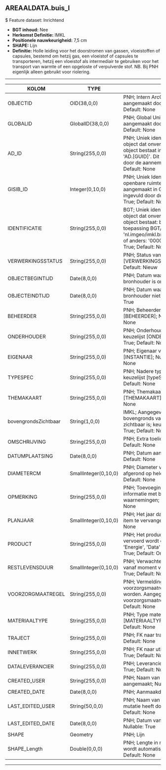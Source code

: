 ﻿## AREAALDATA.buis_l

$ Feature dataset: Inrichtend

* __BGT inhoud:__ Nee
* __Herkomst Definitie:__ IMKL
* __Positionele nauwkeurigheid:__ 7,5 cm
* __SHAPE:__ Lijn
* __Definitie:__ Holle leiding voor het doorstromen van gassen, vloeistoffen of capsules, bestemd om hetzij gas,
een vloeistof of capsules te transporteren, hetzij een vloeistof als intermediair te gebruiken voor het transport van
warmte of een opgeloste of verpulverde stof. NB. Bij PNH eigenlijk alleen gebruikt voor riolering.

***

|KOLOM                               |TYPE                   |DEFINITIE|
|------                              |----                   |-----    |
|OBJECTID                            |OID(38,0,0)            |PNH; Intern ArcGIS Identificatienummer, aangemaakt door ArcGIS; Nullable: False; Default: None|
|GLOBALID                            |GlobalID(38,0,0)       |PNH; Global Unique Identifier,  aangemaakt door ArcGIS; Nullable: False; Default: None|
|AD_ID                               |String(255,0,0)        |PNH; Uniek identificatienummer voor het object dat onveranderlijk is zolang het object bestaat in Areaaldata: in format 'AD.[GUID]'. Dit moet worden ingevuld door de aannemer; Nullable: False; Default: None|
|GISIB_ID                            |Integer(0,10,0)        |PNH; Uniek Identificatienummer beheer openbare ruimte (GISIB), wordt aangemaakt in GISIB en mag niet worden ingevuld door de aannemer; Nullable: True; Default: None|
|IDENTIFICATIE                       |String(255,0,0)        |BGT; Uniek identificatienummer voor het object dat onveranderlijk is zolang het object bestaat: bevat indien van toepassing BGT/IMKL ID in format 'nl.imgeo/imkl.bronhouderscode.LokaalID' of anders: '00000'.LokaalID; Nullable: True; Default: None|
|VERWERKINGSSTATUS                   |String(255,0,0)        |PNH; Status van de gegevens; keuzelijst [VERWERKINGSSTATUS]; Nullable: False; Default: Nieuw|
|OBJECTBEGINTIJD                     |Date(8,0,0)            |PNH; Datum waarop het object bij de bronhouder is ontstaan; Nullable: True|
|OBJECTEINDTIJD                      |Date(8,0,0)            |PNH; Datum waarop het object bij de bronhouder niet meer geldig is; Nullable: True|
|BEHEERDER                           |String(255,0,0)        |PNH; Beheerder van het object; keuzelijst [BEHEERDER]; Nullable: True; Default: None|
|ONDERHOUDER                         |String(255,0,0)        |PNH; Onderhouder van het object; keuzelijst [ONDERHOUDER]; Nullable: True; Default: None|
|EIGENAAR                            |String(255,0,0)        |PNH; Eigenaar van het object; keuzelijst [INSTANTIE]; Nullable: True; Default: None|
|TYPESPEC                            |String(255,0,0)        |PNH; Nadere typering van het object; keuzelijst [typeSpecBUI]; Nullable: True; Default: None|
|THEMAKAART                          |String(255,0,0)        |PNH; Themakaart; keuzelijst [THEMAKAART]; Nullable: True; Default: None|
|bovengrondsZichtbaar                |String(1,0,0)          |IMKL; Aangegeven wordt of de buis bovengronds vanaf het maaiveld zichtbaar is; keuzelijst [jaNee]; Nullable: True; Default: None|
|OMSCHRIJVING                        |String(255,0,0)        |PNH; Extra toelichting ; Nullable: True; Default: None|
|DATUMPLAATSING                      |Date(8,0,0)            |PNH; Datum aanleg; Nullable: True; Default: None|
|DIAMETERCM                          |SmallInteger(0,10,0)   |PNH; Diameter van de buis in cm, afgerond op hele getallen; Nullable: True; Default: None|
|OPMERKING                           |String(255,0,0)        |PNH; Toevoeging van subjectieve informatie met betrekking tot opmerkelijke waarnemingen; Nullable: True; Default: None|
|PLANJAAR                            |SmallInteger(0,10,0)   |PNH; Het jaar dat nu gepland staat om item te vervangen; Nullable True; Default: None|
|PRODUCT                             |String(255,0,0)        |PNH; Het product dat door de leiding vervoerd wordt of kan worden vervoerd, 'Energie', 'Data' of 'Onbekend'; Nullable: True; Default: Onbekend|
|RESTLEVENSDUUR                      |SmallInteger(0,10,0)   |PNH; Verwachte restlevensduur in jaren vanaf moment van inspectie; Nullable: True; Default: None|
|VOORZORGMAATREGEL                   |String(255,0,0)        |PNH; Vermelding of er voorzorgsmaatregelen getroffen dienen te worden. Aangegeven wordt wat de voorzorgsmaatregel is; Nullable: True; Default: None|
|MATERIAALTYPE                       |String(255,0,0)        |PNH; Type materiaal; keuzelijst [MATERIAALTYPE]; Nullable: True; Default: None|
|TRAJECT                             |String(255,0,0)        |PNH; FK naar traject_v; Nullable: True; Default: None|
|INNETWERK                           |String(255,0,0)        |PNH; FK naar utiliteitsNet_tbl; Nullable: True; Default: None|
|DATALEVERANCIER                     |String(255,0,0)        |PNH; Leverancier van de data; Nullable: True; Default: None|
|CREATED_USER                        |String(255,0,0)        |PNH; Naam van gebruiker die de rij heeft aangemaakt; Nullable: True; Default: None|
|CREATED_DATE                        |Date(8,0,0)            |PNH; Aanmaakdatum; Nullable: True|
|LAST_EDITED_USER                    |String(50,0,0)         |PNH; Naam van gebruiker die de laatste mutatie heeft doorgevoerd; Nullable: True; Default: None|
|LAST_EDITED_DATE                    |Date(8,0,0)            |PNH; Datum van de laatste mutatie; Nullable: True|
|SHAPE                               |Geometry               |PNH; Lijn|
|SHAPE_Length                        |Double(0,0,0)          |PNH; Lengte in meters, 5 decimalen. Dit wordt automatisch gevuld; Nullable: False; Default: None|


***
